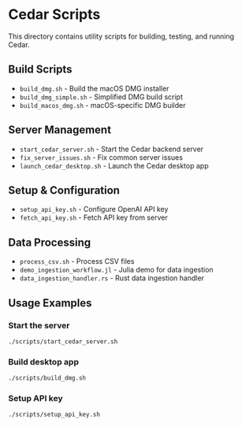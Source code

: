 # Cedar Scripts

This directory contains utility scripts for building, testing, and running Cedar.

## Build Scripts

- `build_dmg.sh` - Build the macOS DMG installer
- `build_dmg_simple.sh` - Simplified DMG build script
- `build_macos_dmg.sh` - macOS-specific DMG builder

## Server Management

- `start_cedar_server.sh` - Start the Cedar backend server
- `fix_server_issues.sh` - Fix common server issues
- `launch_cedar_desktop.sh` - Launch the Cedar desktop app

## Setup & Configuration

- `setup_api_key.sh` - Configure OpenAI API key
- `fetch_api_key.sh` - Fetch API key from server

## Data Processing

- `process_csv.sh` - Process CSV files
- `demo_ingestion_workflow.jl` - Julia demo for data ingestion
- `data_ingestion_handler.rs` - Rust data ingestion handler

## Usage Examples

### Start the server
```bash
./scripts/start_cedar_server.sh
```

### Build desktop app
```bash
./scripts/build_dmg.sh
```

### Setup API key
```bash
./scripts/setup_api_key.sh
```
